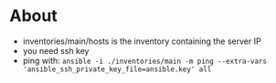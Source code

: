 # About

 - inventories/main/hosts is the inventory containing the server IP
 - you need ssh key
 - ping with: `ansible -i ./inventories/main -m ping --extra-vars 'ansible_ssh_private_key_file=ansible.key' all` 
